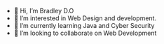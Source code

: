 - 👋 Hi, I’m Bradley D.O
- 👀 I’m interested in Web Design and development.
- 🌱 I’m currently learning Java and Cyber Security
- 💞️ I’m looking to collaborate on Web Development 


<!---
kingbradley2k/kingbradley2k is a ✨ special ✨ repository because its `README.md` (this file) appears on your GitHub profile.
You can click the Preview link to take a look at your changes.
--->
